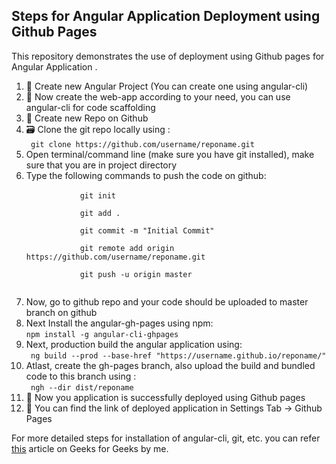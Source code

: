 ## Steps for Angular Application Deployment using Github Pages

This repository demonstrates the use of deployment using Github pages for Angular Application .

<ol>
    <li>🚀 Create new Angular Project (You can create one using angular-cli) </li>
    <li>🔨 Now create the web-app according to your need, you can use angular-cli for code scaffolding</li>
    <li>🚀 Create new Repo on Github</li>
    <li>🗃️ Clone the git repo locally using : <br>
      <code> git clone https://github.com/username/reponame.git  </code>
    </li>
    <li> Open terminal/command line (make sure you have git installed), make sure that you are in project directory</li>
    <li> Type the following commands to push the code on github: <br>
      <code>
            git init <br>
            git add . <br>
            git commit -m "Initial Commit" <br>
            git remote add origin https://github.com/username/reponame.git <br>
            git push -u origin master <br>
      </code>
    </li>
    <li> Now, go to github repo and your code should be uploaded to master branch on github </li>
    <li> Next Install the angular-gh-pages using npm: <br>
      <code>npm install -g angular-cli-ghpages</code>
    </li>
    <li> Next, production build the angular application using: <br>
      <code> ng build --prod --base-href "https://username.github.io/reponame/" </code>
    </li>
    <li>Atlast, create the gh-pages branch, also upload the build and bundled code to this branch using : <br>
      <code> ngh --dir dist/reponame </code>
    </li>
    <li>🥵 Now you application is successfully deployed using Github pages</li>
    <li>🚀 You can find the link of deployed application in Settings Tab -> Github Pages </li>
  </ol>

For more detailed steps for installation of angular-cli, git, etc. you can refer <a href="https://www.geeksforgeeks.org/deployment-of-angular-application-using-github-pages/">this</a> article on Geeks for Geeks by me.
